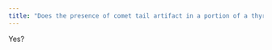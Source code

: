 ```yaml
---
title: "Does the presence of comet tail artifact in a portion of a thyroid nodule mean that it is benign?"
---
```

Yes?

